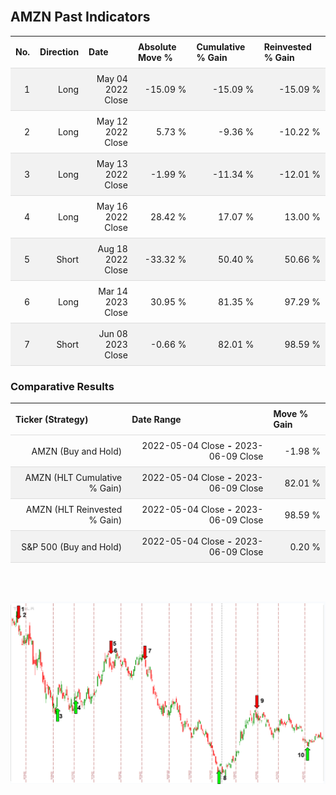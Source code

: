 
<style>
.hits {
            border-collapse: collapse;
            width: 100%;
        }
        .hits th, td {
            padding: 8px;
            border-bottom: 1px solid #ddd;
        }
        
        .hits td {text-align: right;}
        .hits th {text-align: left;}
        
        .hits tr:nth-child(even) {
            background-color: #f2f2f2;
        }
        
        .chartCol {
            width: 50%;
            float: left;
            padding: 20px;
        }  
</style>
    
<br>

## AMZN Past Indicators

<table class="hits">
    <tr>
        <th>No.</th>
        <th>Direction</th>
        <th>Date</th>
        <th>Absolute Move %</th>
        <th>Cumulative % Gain</th>
        <th>Reinvested % Gain</th>
      </tr>
    <tr>
        <td>1</td>
        <td>Long</td>
        <td>May 04 2022 Close</td>
        <td>-15.09 %</td>
        <td>-15.09 %</td>
        <td>-15.09 %</td>
    </tr>
    <tr>
        <td>2</td>
        <td>Long</td>
        <td>May 12 2022 Close</td>
        <td>5.73 %</td>
        <td>-9.36 %</td>
        <td>-10.22 %</td>
    </tr>
    <tr>
        <td>3</td>
        <td>Long</td>
        <td>May 13 2022 Close</td>
        <td>-1.99 %</td>
        <td>-11.34 %</td>
        <td>-12.01 %</td>
    </tr>
    <tr>
        <td>4</td>
        <td>Long</td>
        <td>May 16 2022 Close</td>
        <td>28.42 %</td>
        <td>17.07 %</td>
        <td>13.00 %</td>
    </tr>
    <tr>
        <td>5</td>
        <td>Short</td>
        <td>Aug 18 2022 Close</td>
        <td>-33.32 %</td>
        <td>50.40 %</td>
        <td>50.66 %</td>
    </tr>
    <tr>
        <td>6</td>
        <td>Long</td>
        <td>Mar 14 2023 Close</td>
        <td>30.95 %</td>
        <td>81.35 %</td>
        <td>97.29 %</td>
    </tr>
    <tr>
        <td>7</td>
        <td>Short</td>
        <td>Jun 08 2023 Close</td>
        <td>-0.66 %</td>
        <td>82.01 %</td>
        <td>98.59 %</td>
    </tr>
    
</table>

### Comparative Results

<table class="hits">
    <thead>
        <th>Ticker (Strategy)</th>
        <th>Date Range</th>
        <th>Move % Gain</th>
    </thead>
    <tbody>
        <tr>
            <td>AMZN (Buy and Hold)</td>
            <td>2022-05-04 Close <b>-</b> 2023-06-09 Close</td>
            <td>-1.98 %</td>
        </tr>
        <tr>
            <td>AMZN (HLT Cumulative % Gain)</td>
            <td>2022-05-04 Close <b>-</b> 2023-06-09 Close</td>
            <td>82.01 %</td>
        </tr>
        <tr>
            <td>AMZN (HLT Reinvested % Gain)</td>
            <td>2022-05-04 Close <b>-</b> 2023-06-09 Close</td>
            <td>98.59 %</td>
        </tr>
        <tr>
            <td>S&P 500 (Buy and Hold)</td>
            <td>2022-05-04 Close <b>-</b> 2023-06-09 Close</td>
            <td>0.20 %</td>
        </tr>
    </tbody>
</table>
<br>
<br>

![Plot](charts/TSLAstatic.png)